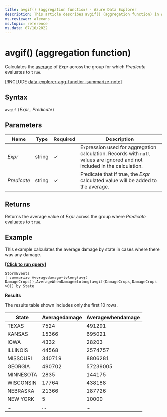 ```yaml
---
title: avgif() (aggregation function) - Azure Data Explorer
description: This article describes avgif() (aggregation function) in Azure Data Explorer.
ms.reviewer: alexans
ms.topic: reference
ms.date: 07/10/2022
---
```

# avgif() (aggregation function)

Calculates the [average](avg-aggfunction.md) of *Expr* across the group for which *Predicate* evaluates to `true`.

[!INCLUDE [data-explorer-agg-function-summarize-note](../../includes/data-explorer-agg-function-summarize-note.md)]

## Syntax

`avgif` `(`*Expr*`,` *Predicate*`)`

## Parameters

| Name | Type | Required | Description |
|--|--|--|--|
| *Expr* | string | &check; | Expression used for aggregation calculation. Records with `null` values are ignored and not included in the calculation. |
| *Predicate* | string | &check; | Predicate that if true, the *Expr* calculated value will be added to the average. |

## Returns

Returns the average value of *Expr* across the group where *Predicate* evaluates to `true`.

## Example

This example calculates the average damage by state in cases where there was any damage.

**\[**[**Click to run query**](https://dataexplorer.azure.com/clusters/help/databases/Samples?query=H4sIAAAAAAAAAwsuyS/KdS1LzSsp5qpRKC7NzU0syqxKVXAsSy1KTE9NScwFkrYl+Tn5eekaiWXpGgouYCHnovyCYk1NHai68IzUPBd0tZlpGkiKdZDYCnYGmpoKSZUKwSWJJakAP4a4kIQAAAA=)**\]**

```kusto
StormEvents
| summarize Averagedamage=tolong(avg( DamageCrops)),AverageWhenDamage=tolong(avgif(DamageCrops,DamageCrops >0)) by State
```

**Results**

The results table shown includes only the first 10 rows.

| State                | Averagedamage | Averagewhendamage |
| -------------------- | ------------- | ----------------- |
| TEXAS                | 7524          | 491291            |
| KANSAS               | 15366         | 695021            |
| IOWA                 | 4332          | 28203             |
| ILLINOIS             | 44568         | 2574757           |
| MISSOURI             | 340719        | 8806281           |
| GEORGIA              | 490702        | 57239005          |
| MINNESOTA            | 2835          | 144175            |
| WISCONSIN            | 17764         | 438188            |
| NEBRASKA             | 21366         | 187726            |
| NEW YORK             | 5             | 10000             |
| ... | ... | ... |
